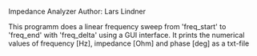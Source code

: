 Impedance Analyzer 
Author:  Lars Lindner

This programm does a linear frequency sweep from 'freq_start' to 'freq_end' with 'freq_delta' using a GUI interface. It prints the numerical values of frequency [Hz], impedance [Ohm] and phase [deg] as a txt-file
